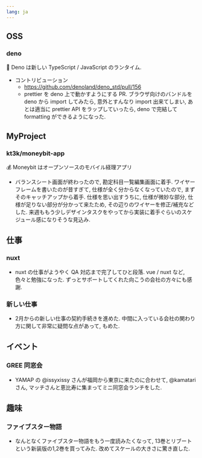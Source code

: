 ```yaml
---
lang: ja
---
```


## OSS

### deno

🦕 Deno は新しい TypeScript / JavaScript のランタイム.

- コントリビューション
  - https://github.com/denoland/deno_std/pull/156
  - prettier を deno 上で動かすようにする PR. ブラウザ向けのバンドルを deno から import してみたら, 意外とすんなり import 出来てしまい, あとは適当に prettier API をラップしていったら, deno で完結して formatting ができるようになった.

## MyProject

### kt3k/moneybit-app

💰 Moneybit はオープンソースのモバイル経理アプリ

- バランスシート画面が終わったので, 勘定科目一覧編集画面に着手. ワイヤーフレームを書いたのが昔すぎて, 仕様が全く分からなくなっていたので, まずそのキャッチアップから着手. 仕様を思い出すうちに, 仕様が微妙な部分, 仕様が足りない部分が分かって来たため, その辺りのワイヤーを修正/補充などした. 来週ももう少しデザインタスクをやってから実装に着手ぐらいのスケジュール感になりそうな見込み.

## 仕事

### nuxt

- nuxt の仕事がようやく QA 対応まで完了してひと段落. vue / nuxt など, 色々と勉強になった. ずっとサポートしてくれた向こうの会社の方々にも感謝.

### 新しい仕事

- 2月からの新しい仕事の契約手続きを進めた. 中間に入っている会社の関わり方に関して非常に疑問な点があって, もめた.

## イベント

### GREE 同窓会

- YAMAP の @issyxissy さんが福岡から東京に来たのに合わせて, @kamatari さん, マッチさんと恵比寿に集まってミニ同窓会ランチをした.

## 趣味

### ファイブスター物語

- なんとなくファイブスター物語をもう一度読みたくなって, 13巻とリブートという新装版の1,2巻を買ってみた. 改めてスケールの大きさに驚き直した.
